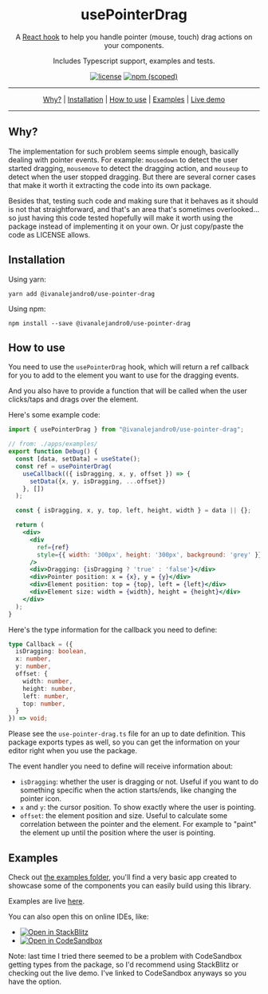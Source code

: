 <div align="center">

# usePointerDrag
A [React hook](https://reactjs.org/docs/hooks-intro.html) to help you handle
pointer (mouse, touch) drag actions on your components.

Includes Typescript support, examples and tests.

[![license](https://img.shields.io/github/license/ivanalejandro0/use-pointer-drag)](https://github.com/ivanalejandro0/use-pointer-drag/blob/main/LICENSE)
[![npm (scoped)](https://img.shields.io/npm/v/@ivanalejandro0/use-pointer-drag)](https://www.npmjs.com/package/@ivanalejandro0/use-pointer-drag)

<hr />

[Why?](#why) |
[Installation](#installation) |
[How to use](#how-to-use) |
[Examples](#examples) |
[Live demo](https://ivanalejandro0.github.io/use-pointer-drag/)

<hr />
</div>

## Why?
The implementation for such problem seems simple enough, basically dealing with
pointer events. For example: `mousedown` to detect the user started dragging,
`mousemove` to detect the dragging action, and `mouseup` to detect when the
user stopped dragging. But there are several corner cases that make it worth it
extracting the code into its own package.

Besides that, testing such code and making sure that it behaves as it should is
not that straightforward, and that's an area that's sometimes overlooked... so
just having this code tested hopefully will make it worth using the package
instead of implementing it on your own. Or just copy/paste the code as LICENSE
allows.


## Installation
Using yarn:
```
yarn add @ivanalejandro0/use-pointer-drag
```

Using npm:
```
npm install --save @ivanalejandro0/use-pointer-drag
```

## How to use
You need to use the `usePointerDrag` hook, which will return a ref callback for
you to add to the element you want to use for the dragging events.

And you also have to provide a function that will be called when the user
clicks/taps and drags over the element.

Here's some example code:

```jsx
import { usePointerDrag } from "@ivanalejandro0/use-pointer-drag";

// from: ./apps/examples/
export function Debug() {
  const [data, setData] = useState();
  const ref = usePointerDrag(
    useCallback(({ isDragging, x, y, offset }) => {
      setData({x, y, isDragging, ...offset})
    }, [])
  );

  const { isDragging, x, y, top, left, height, width } = data || {};

  return (
    <div>
      <div
        ref={ref}
        style={{ width: '300px', height: '300px', background: 'grey' }}
      />
      <div>Dragging: {isDragging ? 'true' : 'false'}</div>
      <div>Pointer position: x = {x}, y = {y}</div>
      <div>Element position: top = {top}, left = {left}</div>
      <div>Element size: width = {width}, height = {height}</div>
    </div>
  );
}
```

Here's the type information for the callback you need to define:
```typescript
type Callback = ({
  isDragging: boolean,
  x: number,
  y: number,
  offset: {
    width: number,
    height: number,
    left: number,
    top: number,
  }
}) => void;
```
Please see the `use-pointer-drag.ts` file for an up to date definition.
This package exports types as well, so you can get the information on your
editor right when you use the package.


The event handler you need to define will receive information about:
- `isDragging`: whether the user is dragging or not. Useful if you want to do
  something specific when the action starts/ends, like changing the pointer
  icon.
- `x` and `y`: the cursor position. To show exactly where the user is pointing.
- `offset`: the element position and size. Useful to calculate some correlation
  between the pointer and the element. For example to "paint" the element up
  until the position where the user is pointing.

## Examples
Check out [the examples
folder](https://github.com/ivanalejandro0/use-pointer-drag/tree/main/apps/examples/),
you'll find a very basic app created to showcase some of the components you can
easily build using this library.

Examples are live [here](https://ivanalejandro0.github.io/use-pointer-drag/).

You can also open this on online IDEs, like:
* [![Open in StackBlitz](https://developer.stackblitz.com/img/open_in_stackblitz.svg)](https://stackblitz.com/github/ivanalejandro0/use-pointer-drag/tree/main/apps/examples?file=src/examples/ImageSideSplit/index.tsx)
* [![Open in CodeSandbox](https://codesandbox.io/static/img/play-codesandbox.svg)](https://codesandbox.io/s/github/ivanalejandro0/use-pointer-drag/tree/main/apps/examples?file=/src/examples/TimeIndicator/index.tsx)

Note: last time I tried there seemed to be a problem with CodeSandbox getting
types from the package, so I'd recommend using StackBlitz or checking out the
live demo. I've linked to CodeSandbox anyways so you have the option.
